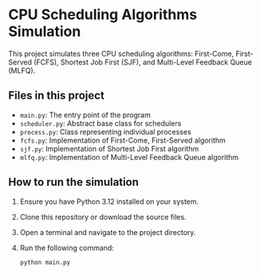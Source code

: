 # CPU Scheduling Algorithms Simulation

This project simulates three CPU scheduling algorithms: First-Come, First-Served (FCFS), Shortest Job First (SJF), and Multi-Level Feedback Queue (MLFQ).

## Files in this project

- `main.py`: The entry point of the program
- `scheduler.py`: Abstract base class for schedulers
- `process.py`: Class representing individual processes
- `fcfs.py`: Implementation of First-Come, First-Served algorithm
- `sjf.py`: Implementation of Shortest Job First algorithm
- `mlfq.py`: Implementation of Multi-Level Feedback Queue algorithm

## How to run the simulation

1. Ensure you have Python 3.12 installed on your system.
2. Clone this repository or download the source files.
3. Open a terminal and navigate to the project directory.
4. Run the following command:

   ```bash
   python main.py
